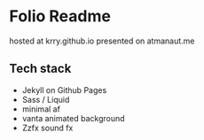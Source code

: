 # Folio Readme
hosted at krry.github.io
presented on atmanaut.me

## Tech stack
- Jekyll on Github Pages
- Sass / Liquid
- minimal af
- vanta animated background
- Zzfx sound fx
